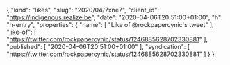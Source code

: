 {
  "kind": "likes",
  "slug": "2020/04/7xne7",
  "client_id": "https://indigenous.realize.be",
  "date": "2020-04-06T20:51:00+01:00",
  "h": "h-entry",
  "properties": {
    "name": [
      "Like of @rockpapercynic's tweet"
    ],
    "like-of": [
      "https://twitter.com/rockpapercynic/status/1246885628702330881"
    ],
    "published": [
      "2020-04-06T20:51:00+01:00"
    ],
    "syndication": [
      "https://twitter.com/rockpapercynic/status/1246885628702330881"
    ]
  }
}
